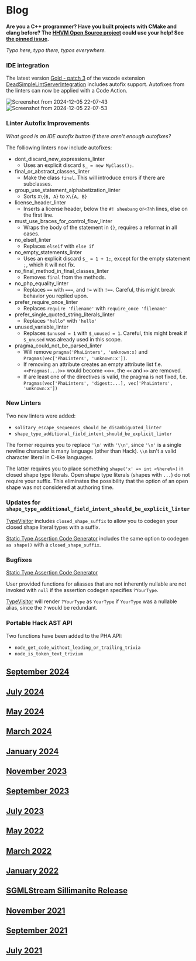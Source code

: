 # Blog

**Are you a C++ programmer? Have you built projects with CMake and clang before? The [HHVM Open Source project](https://github.com/facebook/hhvm) could use your help! See [the pinned issue](https://github.com/hershel-theodore-layton/hershel-theodore-layton/issues/2).**

_Typo here, typo there, typos everywhere._

### IDE integration

The latest version [Gold - patch 3](https://github.com/hershel-theodore-layton/dead-simple-lint-server-integration/releases/tag/v1.0.3)
of the vscode extension [DeadSimpleLintServerIntegration](https://github.com/hershel-theodore-a-layton/dead-simple-lint-server-integration) includes autofix support.
Autofixes from the linters can now be applied with a Code Action.

![Screenshot from 2024-12-05 22-07-43](https://github.com/user-attachments/assets/7846b036-6294-4a75-8e02-7ccc703c73dc)
![Screenshot from 2024-12-05 22-07-53](https://github.com/user-attachments/assets/bcef8e9a-5885-46e9-952c-7f6f6961a14b)

### Linter Autofix Improvements

_What good is an IDE autofix button if there aren't enough autofixes?_

The folliowing linters now include autofixes:

- dont_discard_new_expressions_linter
  - Uses an explicit discard `$_ = new MyClass();`.
- final_or_abstract_classes_linter
  - Make the class `final`. This will introduce errors if there are subclasses.
- group_use_statement_alphabetization_linter
  - Sorts `X\{B, A}` to `X\{A, B}`
- license_header_linter
  - Inserts a license header, below the `#! sheebang` or`<?hh` lines, else on the first line.
- must_use_braces_for_control_flow_linter
  - Wraps the body of the statement in `{}`, requires a reformat in all cases.
- no_elseif_linter
  - Replaces `elseif` with `else if`
- no_empty_statements_linter
  - Uses an explicit discard `$_ = 1 + 1;`, except for the empty statement `;`, which it will not fix.
- no_final_method_in_final_classes_linter
  - Removes `final` from the methods.
- no_php_equality_linter
  - Replaces `==` with `===`, and `!=` with `!==`. Careful, this might break behavior you replied upon.
- prefer_require_once_linter
  - Replaces `require 'filename'` with `require_once 'filename'`
- prefer_single_quoted_string_literals_linter
  - Replaces `"hello"` with `'hello'`
- unused_variable_linter
  - Replaces `$unused = 1` with `$_unused = 1`. Careful, this might break if `$_unused` was already used in this scope.
- pragma_could_not_be_parsed_linter
  - Will remove `pragma('PhaLinters', 'unknown:x)` and `Pragmas(vec['PhaLinters', 'unknown:x'])`.
  - If removing an attribute creates an empty attribute list f.e. `<<Pragmas(...)>>` would become `<<>>`, the `<<` and `>>` are removed.
  - If are least one of the directives is valid, the pragma is not fixed, f.e. `Pragmas(vec['PhaLinters', 'digest:...], vec['PhaLinters', 'unknown:x'])`

### New Linters

Two new linters were added:

- `solitary_escape_sequences_should_be_disambiguated_linter`
- `shape_type_additional_field_intent_should_be_explicit_linter`

The former requires you to replace `'\n'` with `'\\n'`, since `'\n'` is a
single newline character is many language (other than Hack). `\\n` isn't a valid
character literal in C-like languages.

The latter requires you to place something `shape('x' => int <%here%>)` in closed
shape type literals. Open shape type literals (shapes with `...`) do not require
your suffix. This eliminates the possibility that the option of an open shape
was not considered at authoring time.

### Updates for `shape_type_additional_field_intent_should_be_explicit_linter`

[TypeVisitor](https://github.com/hershel-theodore-layton/type-visitor) includes `closed_shape_suffix`
to allow you to codegen your closed shape literal types with a suffix.

[Static Type Assertion Code Generator](https://github.com/hershel-theodore-layton/static-type-assertion-code-generator)
includes the same option to codegen `as shape()` with a `closed_shape_suffix`.

### Bugfixes

[Static Type Assertion Code Generator](https://github.com/hershel-theodore-layton/static-type-assertion-code-generator)

User provided functions for aliasses that are not inherently nullable are not invoked
with `null` if the assertion codegen specifies `?YourType`.

[TypeVisitor](https://github.com/hershel-theodore-layton/type-visitor) will render
`?YourType` as `YourType` if `YourType` was a nullable alias, since the `?`
would be redundant.

### Portable Hack AST API

Two functions have been added to the PHA API:
- `node_get_code_without_leading_or_trailing_trivia`
- `node_is_token_text_trivium`

## [September 2024](https://github.com/hershel-theodore-layton/hershel-theodore-layton/blob/master/2024-09.md)
## [July 2024](https://github.com/hershel-theodore-layton/hershel-theodore-layton/blob/master/2024-07.md)
## [May 2024](https://github.com/hershel-theodore-layton/hershel-theodore-layton/blob/master/2024-05.md)
## [March 2024](https://github.com/hershel-theodore-layton/hershel-theodore-layton/blob/master/2024-03.md)
## [January 2024](https://github.com/hershel-theodore-layton/hershel-theodore-layton/blob/master/2024-01.md)
## [November 2023](https://github.com/hershel-theodore-layton/hershel-theodore-layton/blob/master/2023-11.md)
## [September 2023](https://github.com/hershel-theodore-layton/hershel-theodore-layton/blob/master/2023-09.md)
## [July 2023](https://github.com/hershel-theodore-layton/hershel-theodore-layton/blob/master/2023-07.md)
## [May 2022](https://github.com/hershel-theodore-layton/hershel-theodore-layton/blob/master/2022-05.md)
## [March 2022](https://github.com/hershel-theodore-layton/hershel-theodore-layton/blob/master/2022-03.md)
## [January 2022](https://github.com/hershel-theodore-layton/hershel-theodore-layton/blob/master/2022-01.md)
## [SGMLStream Sillimanite Release](https://github.com/hershel-theodore-layton/hershel-theodore-layton/blob/master/2022-release-announcement-sgml-stream-sillimanite.md)
## [November 2021](https://github.com/hershel-theodore-layton/hershel-theodore-layton/blob/master/2021-11.md)
## [September 2021](https://github.com/hershel-theodore-layton/hershel-theodore-layton/blob/master/2021-09.md)
## [July 2021](https://github.com/hershel-theodore-layton/hershel-theodore-layton/blob/master/2021-07.md)
